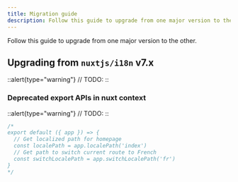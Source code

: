 ```yaml
---
title: Migration guide
description: Follow this guide to upgrade from one major version to the other.
---
```


Follow this guide to upgrade from one major version to the other.

## Upgrading from `nuxtjs/i18n` v7.x

::alert{type="warning"}
// TODO:
::

### Deprecated export APIs in nuxt context

::alert{type="warning"}
// TODO:
::

```js {}[/plugins/myplugin.mjs]
/*
export default ({ app }) => {
  // Get localized path for homepage
  const localePath = app.localePath('index')
  // Get path to switch current route to French
  const switchLocalePath = app.switchLocalePath('fr')
}
*/
```
